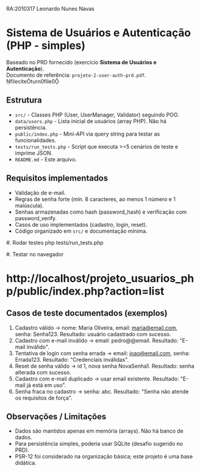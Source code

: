 RA:2010317 
Leonardo Nunes Navas

# Sistema de Usuários e Autenticação (PHP - simples)

Baseado no PRD fornecido (exercício **Sistema de Usuários e Autenticação**).  
Documento de referência: `projeto-2-user-auth-prd.pdf`. fileciteturn0file0

## Estrutura
- `src/` - Classes PHP (User, UserManager, Validator) seguindo POO.
- `data/users.php` - Lista inicial de usuários (array PHP). Não há persistência.
- `public/index.php` - Mini-API via query string para testar as funcionalidades.
- `tests/run_tests.php` - Script que executa >=5 cenários de teste e imprime JSON.
- `README.md` - Este arquivo.

## Requisitos implementados
- Validação de e-mail.
- Regras de senha forte (mín. 8 caracteres, ao menos 1 número e 1 maiúscula).
- Senhas armazenadas como hash (password_hash) e verificação com password_verify.
- Casos de uso implementados (cadastro, login, reset).
- Código organizado em `src/` e documentação mínima.

#. Rodar testes
php tests/run_tests.php

#. Testar no navegador
# http://localhost/projeto_usuarios_php/public/index.php?action=list

## Casos de teste documentados (exemplos)
1. Cadastro válido → nome: Maria Oliveira, email: maria@email.com, senha: Senha123. Resultado: usuário cadastrado com sucesso.
2. Cadastro com e-mail inválido → email: pedro@@email. Resultado: "E-mail inválido".
3. Tentativa de login com senha errada → email: joao@email.com, senha: Errada123. Resultado: "Credenciais inválidas".
4. Reset de senha válido → id 1, nova senha NovaSenha1. Resultado: senha alterada com sucesso.
5. Cadastro com e-mail duplicado → usar email existente. Resultado: "E-mail já está em uso".
6. Senha fraca no cadastro → senha: abc. Resultado: "Senha não atende os requisitos de força".

## Observações / Limitações
- Dados são mantidos apenas em memória (arrays). Não há banco de dados.
- Para persistência simples, poderia usar SQLite (desafio sugerido no PRD).
- PSR-12 foi considerado na organização básica; este projeto é uma base didática.

